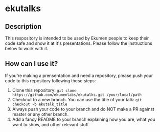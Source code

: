 # ekutalks

## Description

This respository is intended to be used by Ekumen people to keep their code safe and show it at it's presentations. Please follow the instructions below to work with it.

## How can I use it?

If you're making a prensentation and need a repository, please push your code to this repository following these steps:

1. Clone this repository: ```git clone https://github.com/ekumenlabs/ekutalks.git /your/local/path```
2. Checkout to a new branch. You can use the title of your talk: ```git checkout -b ekutalk_title```
3. Always push your code to your branch and do NOT make a PR against master or any other branch.
4. Add a fancy README to your branch explaining how you are, what you want to show, and other relevant stuff.
